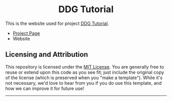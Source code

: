<div align='center'>
<h1> DDG Tutorial </h1>
</div>

This is the website used for project [DDG Tutorial](https://github.com/weicheng-huang-mechanics/DDG_Tutorial).
- [Project Page](https://github.com/weicheng-huang-mechanics/DDG_Tutorial)
- Website

## Licensing and Attribution

This repository is licensed under the [MIT License]. You are generally free to reuse or extend upon this code as you see fit; just include the original copy of the license (which is preserved when you "make a template"). While it's not necessary, we'd love to hear from you if you do use this template, and how we can improve it for future use!

----

[MIT License]: https://en.wikipedia.org/wiki/MIT_License

